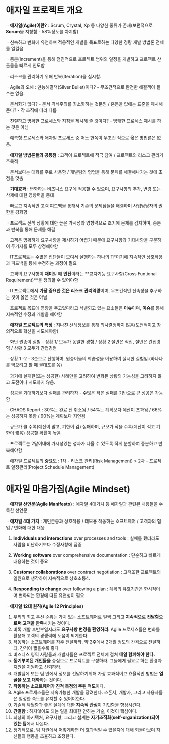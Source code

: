 # 애자일 프로젝트 개요

ㆍ**애자일(Agile)이란?** : Scrum, Crystal, Xp 등 다양한 종류가 존재(보편적으로 **Scrum**을 지칭함 - 58%정도를 차지함)

ㆍ신속하고 변화에 유연하며 적응적인 개발을 목표로하는 다양한 경량 개발 방법론 전체를 일컬음

ㆍ증분(Increment)을 통해 점진적으로 프로젝트 범위와 일정을 개발하고 프로젝트 산출물을 빠르게 인도함

ㆍ리스크를 관리하기 위해 반복(Iteration)을 실시함.

ㆍAgile의 오해 : 만능해결책(Silver Bullet)이다? - 무조건적으로 완전한 해결책이 될 수는 없음.

ㆍ문서화가 없다? - 문서 격식주의를 최소화하는 것뿐임 / 혼돈을 없애는 표준을 제시해준다? - 각 조직에 따라 다름

ㆍ친절하고 명확한 프로세스와 지침을 제시해 줄 것이다? - 명쾌한 프로세스 제시를 하는 것은 아님

ㆍ예측형 프로세스와 애자일 프로세스 중 어느 한쪽이 무조건 적으로 옳은 방법론은 없음.

ㆍ**애자일 방법론들의 공통점** : 고객이 프로젝트에 적극 참여 / 프로젝트의 리스크 관리가 주목적

ㆍ문서보다는 대화를 주로 사용함 / 개발팀의 협업을 통해 문제를 해결해나가는 것에 초점을 맞춤

ㆍ**기대효과** : 변화하는 비즈니스 요구에 적응할 수 있으며, 요구사항의 추가, 변경 또는 삭제에 대한 영향력을 증대

ㆍ빠르고 지속적인 고객 피드백을 통해서 기존의 문제점들을 해결하며 사업담당자의 권한을 강화함

ㆍ프로젝트 진척 상황에 대한 높은 가시성과 영향력으로 조기에 문제를 감지하며, 증분과 반복을 통해 문제를 해결

ㆍ고객은 명확하게 요구사항을 제시하기 어렵기 때문에 요구사항과 기대사항을 구분하여 두가지를 모두 상정해야함

ㆍIT프로젝트는 수많은 집단들이 모여서 실행하는 하나의 TF이기에 지속적인 상호작용과 피드백을 통해 수정하는 과정이 필요

ㆍ고객의 요구사항이 **재미**일 때 **안전**이라는 **교차기능 요구사항(Cross Funtional Requirement)**을 정의할 수 있어야함

ㆍIT프로젝트에서 **가장 중요한 것은 리스크 관리역량**이며, 무조건적인 신속성을 추구하는 것이 옳은 것은 아님

ㆍ프로젝트 목표에 영향을 주고있다라고 식별되고 있는 요소들은 **이슈**이며, **이슈**를 통해 지속적인 수정과 개발을 해야함

ㆍ**애자일 프로젝트의 특징** : 지나친 선례정보를 통해 의사결정하지 않음(도전적이고 창의적으로 혁신을 시도해야함)

ㆍ화난 원송이 실험 - 상황 1/ 모두가 동일한 경험 / 상황 2  절반은 직접, 절반은 간접경험 / 상황 3 모두가 간접경험

ㆍ상황 1 -2 - 3순으로 진행하며, 원숭이들의 학습성을 이용하여 실시한 실험임.(바나나를 먹으려고 할 때 물대포를 쏨)

ㆍ과거에 실패한(또는 성공한) 사례만을 고려하여 변화된 상황의 가능성을 고려하지 않고 도전이나 시도하지 않음.

ㆍ성공을 기대하기보다 실패를 관리하자 - 수많은 작은 실패를 기반으로 큰 성공은 가능함

ㆍCHAOS Report : 30%는 완료 전 취소됨 / 54%는 계획보다 예산이 초과됨 / 66%는 성공하지 못함 / 90%는 계획보다 지연됨

ㆍ규모가 클 수록(예산이 많고, 기한이 김) 실패하며, 규모가 작을 수록(예산이 적고 기한이 짧음) 성공할 확률이 높음

ㆍ프로젝트는 2달이내에 가시성있는 성과가 나올 수 있도록 작게 분할하여 증분하고 반복해야함

ㆍ애자일 프로젝트의 **중요도** : 1차 - 리스크 관리(Risk Management) > 2차 - 프로젝트 일정관리(Project Schedule Management)



# 애자일 마음가짐(Agile Mindset)

ㆍ**애자일 선언문(Agile Manifesto)** : 애자일 4대가치 등 애자일과 관련된 내용들을 수록한 선언문

ㆍ**애자일 4대 가치** : 개인존중과 상호작용 / 데모용 작동하는 소프트웨어 / 고객과의 협업 / 변화에 대한 대응

1. **Individuals and interactions** over processes and tools : 실패를 했더라도 사람을 비난하기보다 수정사항에 집중

2. **Working software** over comprehensive documentation : 단순하고 빠르게 대응하는 것이 중요

3. **Customer collaborations** over contract negotiation : 고객또한 프로젝트의 일원으로 생각하여 지속적으로 상호소통4.
4. **Responding to change** over following a plan : 계획의 유효기간은 한시적이며 변화되는 환경에 따른 유연성이 필요

ㆍ**애자일 12대 원칙(Agile 12 Principles)** 

1. 우리의 최고 우선 순위는 가치 있는 소프트웨어르 일찍 그리고 **지속적으로 전달함으로써 고객을 만족**시키는 것이다.
2. 비록 개발 후반부일지라도 **요구사항 변경을 환영하라**. Agile 프로세스들은 변화를 활용해 고객의 경쟁력에 도움이 되게한다.
3. 작동하는 소프트웨어를 자주 전달하라. 약 2주에서 2개월 정도의 간격으로 전달하되, 간격이 짧을수록 좋다
4. 비즈니스 영역 사람들과 개발자들은 프로젝트 전체에 걸쳐 **매일 함께해야 한다.**
5. **동기부여된 개인들을** 중심으로 프로젝트를 구성하라. 그들에게 필요로 하는 환경과 지원을 지원하고 신뢰하라.
6. 개발팀에 또는 팀 안에서 정보를 전달하기위해 가장 효과적이고 효율적인 방법은 **얼굴을 보고 대화**하는 것이다.
7. **작동하는 소프트웨어가 진척 측정의 주된 척도**이다.
8. Agile 프로세스들은 지속가능한 개발을 장려한다. 스폰서, 개발자, 그리고 사용자들은 일정한 속도를 유지할 수 있어야한다.
9. 기술적 탁월함과 좋은 설계에 대한 **지속적 관심**이 기민함을 향상시킨다.
10. **간결함** : 하지않아도 되는 일을 최대한 안하는 기술, 이것이 핵심이다.
11. 최상의 아키텍처, 요구사항, 그리고 설계는 **자기조직화(self-organization)되어 있는 팀**에서 나온다.
12. 정기적으로, 팀 차원에서 어떻게하면 더 효과적일 수 있을지에 대해 되돌아보며 자신들의 행동을 조율하고 조정한다.